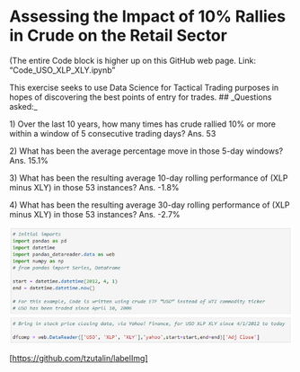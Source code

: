 # Assessing the Impact of 10% Rallies in Crude on the Retail Sector
<p>(The entire Code block is higher up on this GitHub web page. Link: “Code_USO_XLP_XLY.ipynb”
<p>This exercise seeks to use Data Science for Tactical Trading purposes in hopes of discovering the best points of entry for trades.
## _Questions asked:_ 

<p>1) Over the last 10 years, how many times has crude rallied 10% or more within a window of 5 consecutive trading days?  Ans. 53
<p>2) What has been the average percentage move in those 5-day windows? Ans. 15.1%
<P>3) What has been the resulting average 10-day rolling performance of (XLP minus XLY) in those 53 instances?  Ans.  -1.8%
<p>4) What has been the resulting average 30-day rolling performance of (XLP minus XLY) in those 53 instances?  Ans.  -2.7%


![firstimage](/Images/crude_retail_1.jpg)



[https://github.com/tzutalin/labelImg]



